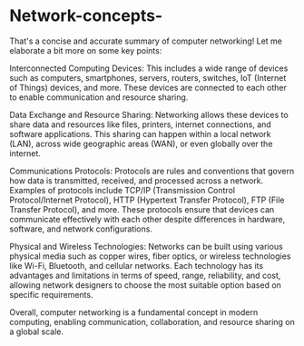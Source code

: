 # Network-concepts-
That's a concise and accurate summary of computer networking! Let me elaborate a bit more on some key points:

Interconnected Computing Devices: This includes a wide range of devices such as computers, smartphones, servers, routers, switches, IoT (Internet of Things) devices, and more. These devices are connected to each other to enable communication and resource sharing.

Data Exchange and Resource Sharing: Networking allows these devices to share data and resources like files, printers, internet connections, and software applications. This sharing can happen within a local network (LAN), across wide geographic areas (WAN), or even globally over the internet.

Communications Protocols: Protocols are rules and conventions that govern how data is transmitted, received, and processed across a network. Examples of protocols include TCP/IP (Transmission Control Protocol/Internet Protocol), HTTP (Hypertext Transfer Protocol), FTP (File Transfer Protocol), and more. These protocols ensure that devices can communicate effectively with each other despite differences in hardware, software, and network configurations.

Physical and Wireless Technologies: Networks can be built using various physical media such as copper wires, fiber optics, or wireless technologies like Wi-Fi, Bluetooth, and cellular networks. Each technology has its advantages and limitations in terms of speed, range, reliability, and cost, allowing network designers to choose the most suitable option based on specific requirements.

Overall, computer networking is a fundamental concept in modern computing, enabling communication, collaboration, and resource sharing on a global scale.
